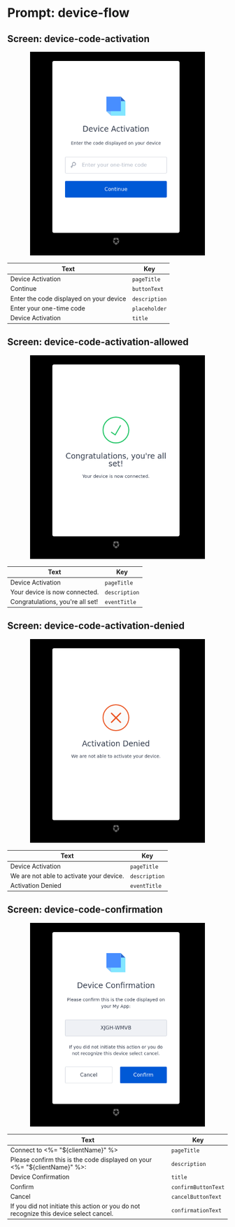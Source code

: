 # Prompt: device-flow

## Screen: device-code-activation

<p style="text-align: center;">
  <img alt="device-code-activation reference screenshot" class="ul-prompt-screenshot" data-ul-prompt="device-code-activation" src="/media/articles/universal-login/text-customization/device-code-activation.png" style="width: 400px;"/>
</p>

|Text|Key|
|----------|----------|
|Device Activation|`pageTitle`|
|Continue|`buttonText`|
|Enter the code displayed on your device|`description`|
|Enter your one-time code|`placeholder`|
|Device Activation|`title`|

## Screen: device-code-activation-allowed

<p style="text-align: center;">
  <img alt="device-code-activation-allowed reference screenshot" class="ul-prompt-screenshot" data-ul-prompt="device-code-activation-allowed" src="/media/articles/universal-login/text-customization/device-code-activation-allowed.png" style="width: 400px;"/>
</p>

|Text|Key|
|----------|----------|
|Device Activation|`pageTitle`|
|Your device is now connected.|`description`|
|Congratulations, you're all set!|`eventTitle`|

## Screen: device-code-activation-denied

<p style="text-align: center;">
  <img alt="device-code-activation-denied reference screenshot" class="ul-prompt-screenshot" data-ul-prompt="device-code-activation-denied" src="/media/articles/universal-login/text-customization/device-code-activation-denied.png" style="width: 400px;"/>
</p>

|Text|Key|
|----------|----------|
|Device Activation|`pageTitle`|
|We are not able to activate your device.|`description`|
|Activation Denied|`eventTitle`|

## Screen: device-code-confirmation

<p style="text-align: center;">
  <img alt="device-code-confirmation reference screenshot" class="ul-prompt-screenshot" data-ul-prompt="device-code-confirmation" src="/media/articles/universal-login/text-customization/device-code-confirmation.png" style="width: 400px;"/>
</p>

|Text|Key|
|----------|----------|
|Connect to <%= "${clientName}" %>|`pageTitle`|
|Please confirm this is the code displayed on your <%= "${clientName}" %>:|`description`|
|Device Confirmation|`title`|
|Confirm|`confirmButtonText`|
|Cancel|`cancelButtonText`|
|If you did not initiate this action or you do not recognize this device select cancel.|`confirmationText`|
